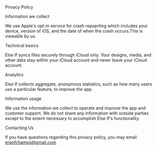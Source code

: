 Privacy Policy 
                                                                      
Information we collect

We use Apple's opt-in service for crash repoprting which includes your device, version of iOS, and the date of when the crash occurs.This is viewable by us. 

Technical basics

Else If syncs files securely through iCloud only. Your designs, media, and other data stay within your iCloud account and never leave your iCloud account.    
               
Analytics

Else If collects aggregate, anonymous statistics, such as how many users use a particular feature, to improve the app.

Information usage

We use the information we collect to operate and improve the app and customer support. We do not share any information with outside parties except to the extent necessary to accomplish Else If's functionality.

Contacting Us

If you have questions regarding this privacy policy, you may email eraofchamps@gmail.com
